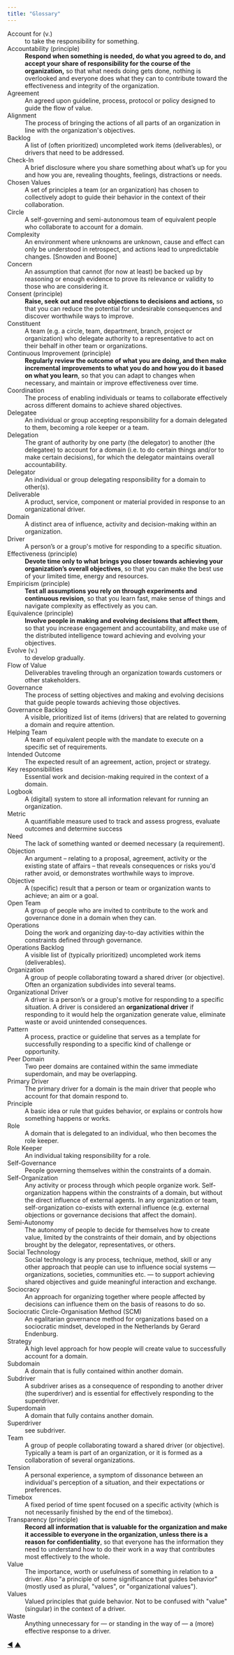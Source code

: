 ```yaml
---
title: "Glossary"
---
```



<dl class="glossary">


<dt id="entry-account">Account for (v.)</dt>
<dd>to take the responsibility for something.</dd>


<dt id="entry-accountability">Accountability (principle)</dt>
<dd><strong>Respond when something is needed, do what you agreed to do, and accept your share of responsibility for the course of the organization,</strong> so that what needs doing gets done, nothing is overlooked and everyone does what they can to contribute toward the effectiveness and integrity of the organization.</dd>


<dt id="entry-agreement">Agreement</dt>
<dd>An agreed upon guideline, process, protocol or policy designed to guide the flow of value.</dd>


<dt id="entry-alignment">Alignment</dt>
<dd>The process of bringing the actions of all parts of an organization in line with the organization's objectives.</dd>


<dt id="entry-backlog">Backlog</dt>
<dd>A list of (often prioritized) uncompleted work items (deliverables), or drivers that need to be addressed.</dd>


<dt id="entry-check-in">Check-In</dt>
<dd>A brief disclosure where you share something about what’s up for you and how you are, revealing thoughts, feelings, distractions or needs.</dd>


<dt id="entry-chosen-values">Chosen Values</dt>
<dd>A set of principles a team (or an organization) has chosen to collectively adopt to guide their behavior in the context of their collaboration.</dd>


<dt id="entry-circle">Circle</dt>
<dd>A self-governing and semi-autonomous team of equivalent people who collaborate to account for a domain.</dd>


<dt id="entry-complexity">Complexity</dt>
<dd>An environment where unknowns are unknown, cause and effect can only be understood in retrospect, and actions lead to unpredictable changes. [Snowden and Boone]</dd>


<dt id="entry-concern">Concern</dt>
<dd>An assumption that cannot (for now at least) be backed up by reasoning or enough evidence to prove its relevance or validity to those who are considering it.</dd>


<dt id="entry-consent">Consent (principle)</dt>
<dd><strong>Raise, seek out and resolve objections to decisions and actions,</strong> so that you can reduce the potential for undesirable consequences and discover worthwhile ways to improve.</dd>


<dt id="entry-constituent">Constituent</dt>
<dd>A team (e.g. a circle, team, department, branch, project or organization) who delegate authority to a representative to act on their behalf in other team or organizations.</dd>


<dt id="entry-continuous-improvement">Continuous Improvement (principle)</dt>
<dd><strong>Regularly review the outcome of what you are doing, and then make incremental improvements to what you do and how you do it based on what you learn</strong>, so that you can adapt to changes when necessary, and maintain or improve effectiveness over time.</dd>


<dt id="entry-coordination">Coordination</dt>
<dd>The process of enabling individuals or teams to collaborate effectively across different domains to achieve shared objectives.</dd>


<dt id="entry-delegatee">Delegatee</dt>
<dd>An individual or group accepting responsibility for a domain delegated to them, becoming a role keeper or a team.</dd>


<dt id="entry-delegation">Delegation</dt>
<dd>The grant of authority by one party (the delegator) to another (the delegatee) to account for a domain (i.e. to do certain things and/or to make certain decisions), for which the delegator maintains overall accountability.</dd>


<dt id="entry-delegator">Delegator</dt>
<dd>An individual or group delegating responsibility for a domain to other(s).</dd>


<dt id="entry-deliverable">Deliverable</dt>
<dd>A product, service, component or material provided in response to an organizational driver.</dd>


<dt id="entry-domain">Domain</dt>
<dd>A distinct area of influence, activity and decision-making within an organization.</dd>


<dt id="entry-driver">Driver</dt>
<dd>A person’s or a group's motive for responding to a specific situation.</dd>


<dt id="entry-effectiveness">Effectiveness (principle)</dt>
<dd><strong>Devote time only to what brings you closer towards achieving your organization’s overall objectives</strong>, so that you can make the best use of your limited time, energy and resources.</dd>


<dt id="entry-empiricism">Empiricism (principle)</dt>
<dd><strong>Test all assumptions you rely on through experiments and continuous revision</strong>, so that you learn fast, make sense of things and navigate complexity as effectively as you can.</dd>


<dt id="entry-equivalence">Equivalence (principle)</dt>
<dd><strong>Involve people in making and evolving decisions that affect them</strong>, so that you increase engagement and accountability, and make use of the distributed intelligence toward achieving and evolving your objectives.</dd>


<dt id="entry-evolve">Evolve (v.)</dt>
<dd>to develop gradually.</dd>


<dt id="entry-flow-of-value">Flow of Value</dt>
<dd>Deliverables traveling through an organization towards customers or other stakeholders.</dd>


<dt id="entry-governance">Governance</dt>
<dd>The process of setting objectives and making and evolving decisions that guide people towards achieving those objectives.</dd>


<dt id="entry-governance-backlog">Governance Backlog</dt>
<dd>A visible, prioritized list of items (drivers) that are related to governing a domain and require attention.</dd>


<dt id="entry-helping-team">Helping Team</dt>
<dd>A team of equivalent people with the mandate to execute on a specific set of requirements.</dd>


<dt id="entry-intended-outcome">Intended Outcome</dt>
<dd>The expected result of an agreement, action, project or strategy.</dd>


<dt id="entry-key-responsibilities">Key responsibilities</dt>
<dd>Essential work and decision-making required in the context of a domain.</dd>


<dt id="entry-logbook">Logbook</dt>
<dd>A (digital) system to store all information relevant for running an organization.</dd>


<dt id="entry-metric">Metric</dt>
<dd>A quantifiable measure used to track and assess progress, evaluate outcomes and determine success</dd>


<dt id="entry-need">Need</dt>
<dd>The lack of something wanted or deemed necessary (a requirement).</dd>


<dt id="entry-objection">Objection</dt>
<dd>An argument – relating to a proposal, agreement, activity or the existing state of affairs – that reveals consequences or risks you'd rather avoid, or demonstrates worthwhile ways to improve.</dd>


<dt id="entry-objective">Objective</dt>
<dd>A (specific) result that a person or team or organization wants to achieve; an aim or a goal.</dd>


<dt id="entry-open-team">Open Team</dt>
<dd>A group of people who are invited to contribute to the work and governance done in a domain when they can.</dd>


<dt id="entry-operations">Operations</dt>
<dd>Doing the work and organizing day-to-day activities within the constraints defined through governance.</dd>


<dt id="entry-operations-backlog">Operations Backlog</dt>
<dd>A visible list of (typically prioritized) uncompleted work items (deliverables).</dd>


<dt id="entry-organization">Organization</dt>
<dd>A group of people collaborating toward a shared driver (or objective). Often an organization subdivides into several teams.</dd>


<dt id="entry-organizational-driver">Organizational Driver</dt>
<dd>A driver is a person’s or a group's motive for responding to a specific situation. A driver is considered an <strong>organizational driver</strong> if responding to it would help the organization generate value, eliminate waste or avoid unintended consequences.</dd>


<dt id="entry-pattern">Pattern</dt>
<dd>A process, practice or guideline that serves as a template for successfully responding to a specific kind of challenge or opportunity.</dd>


<dt id="entry-peer-domain">Peer Domain</dt>
<dd>Two peer domains are contained within the same immediate superdomain, and may be overlapping.</dd>


<dt id="entry-primary-driver">Primary Driver</dt>
<dd>The primary driver for a domain is the main driver that people who account for that domain respond to.</dd>


<dt id="entry-principle">Principle</dt>
<dd>A basic idea or rule that guides behavior, or explains or controls how something happens or works.</dd>


<dt id="entry-role">Role</dt>
<dd>A domain that is delegated to an individual, who then becomes the role keeper.</dd>


<dt id="entry-role-keeper">Role Keeper</dt>
<dd>An individual taking responsibility for a role.</dd>


<dt id="entry-self-governance">Self-Governance</dt>
<dd>People governing themselves within the constraints of a domain.</dd>


<dt id="entry-self-organization">Self-Organization</dt>
<dd>Any activity or process through which people organize work. Self-organization happens within the constraints of a domain, but without the direct influence of  external agents. In any organization or team, self-organization co-exists with external influence (e.g. external objections or governance decisions that affect the domain).</dd>


<dt id="entry-semi-autonomy">Semi-Autonomy</dt>
<dd>The autonomy of people to decide for themselves how to create value, limited by the constraints of their domain, and by objections brought by the delegator, representatives, or others.</dd>


<dt id="entry-social-technology">Social Technology</dt>
<dd>Social technology is any process, technique, method, skill or any other approach that people can use to influence social systems — organizations, societies, communities etc. — to support achieving shared objectives and guide meaningful interaction and exchange.</dd>


<dt id="entry-sociocracy">Sociocracy</dt>
<dd>An approach for organizing together where people affected by decisions can influence them on the basis of reasons to do so.</dd>


<dt id="entry-scm">Sociocratic Circle-Organisation Method (SCM)</dt>
<dd>An egalitarian governance method for organizations based on a sociocratic mindset, developed in the Netherlands by Gerard Endenburg.</dd>


<dt id="entry-strategy">Strategy</dt>
<dd>A high level approach for how people will create value to successfully account for a domain.</dd>


<dt id="entry-subdomain">Subdomain</dt>
<dd>A domain that is fully contained within another domain.</dd>


<dt id="entry-subdriver">Subdriver</dt>
<dd>A subdriver arises as a consequence of responding to another driver (the superdriver) and is essential for effectively responding to the superdriver.</dd>


<dt id="entry-superdomain">Superdomain</dt>
<dd>A domain that fully contains another domain.</dd>


<dt id="entry-superdriver">Superdriver</dt>
<dd>see subdriver.</dd>


<dt id="entry-team">Team</dt>
<dd>A group of people collaborating toward a shared driver (or objective). Typically a team is part of an organization, or it is formed as a collaboration of several organizations.</dd>


<dt id="entry-tension">Tension</dt>
<dd>A personal experience, a symptom of dissonance between an individual's perception of a situation, and their expectations or preferences.</dd>


<dt id="entry-timebox">Timebox</dt>
<dd>A fixed period of time spent focused on a specific activity (which is not necessarily finished by the end of the timebox).</dd>


<dt id="entry-transparency">Transparency (principle)</dt>
<dd><strong>Record all information that is valuable for the organization and make it accessible to everyone in the organization, unless there is a reason for confidentiality</strong>, so that everyone has the information they need to understand how to do their work in a way that contributes most effectively to the whole.</dd>


<dt id="entry-value">Value</dt>
<dd>The importance, worth or usefulness of something in relation to a driver. Also "a principle of some significance that guides behavior" (mostly used as plural, "values", or "organizational values").</dd>


<dt id="entry-values">Values</dt>
<dd>Valued principles that guide behavior. Not to be confused with "value" (singular) in the context of a driver.</dd>


<dt id="entry-waste">Waste</dt>
<dd>Anything unnecessary for — or standing in the way of — a (more) effective response to a driver.</dd>


</dl>






<div class="bottom-nav">
<a href="authors.html" title="Back to: Authors">◀</a> <a href="appendix.html" title="Up: Appendix">▲</a>
</div>

